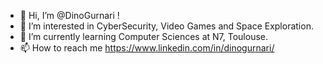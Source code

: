 - 👋 Hi, I’m @DinoGurnari !
- 👀 I’m interested in CyberSecurity, Video Games and Space Exploration.
- 🌱 I’m currently learning Computer Sciences at N7, Toulouse.
- 📫 How to reach me https://www.linkedin.com/in/dinogurnari/

<!---
DinoGurnari/DinoGurnari is a ✨ special ✨ repository because its `README.md` (this file) appears on your GitHub profile.
You can click the Preview link to take a look at your changes.
--->

